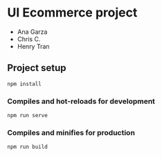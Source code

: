 # UI Ecommerce project
- Ana Garza
- Chris C.
- Henry Tran

## Project setup
```
npm install
```

### Compiles and hot-reloads for development
```
npm run serve
```

### Compiles and minifies for production
```
npm run build
```
